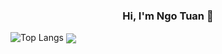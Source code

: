 ### <h3 align="center" >Hi, I'm Ngo Tuan 👋</h3>

![Top Langs](https://github-readme-stats.vercel.app/api/top-langs/?username=anuraghazra&layout=compact)
<img align="center" src="https://github-readme-stats.vercel.app/api/top-langs/?username=anuraghazra&layout=compact" />
